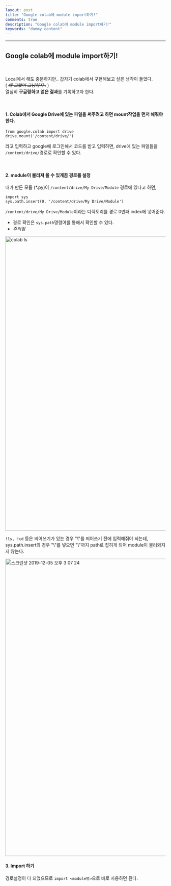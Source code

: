 ```yaml
---
layout: post
title: "Google colab에 module import하기!"
comments: true
description: "Google colab에 module import하기!"
keywords: "dummy content"
---
```

---

## Google colab에 module import하기!

<br/>

Local에서 해도 충분하지만.. 갑자기 colab에서 구현해보고 싶은 생각이 들었다.  
( ~~*왜 그랬어 그냥하지..*~~ )  
열심히 **구글링하고 얻은 결과**를 기록하고자 한다.  

<br/>

#### 1. Colab에서 Google Drive에 있는 파일을 써주려고 하면 mount작업을 먼저 해줘야한다.

```
from google.colab import drive
drive.mount('/content/drive/')
```
라고 입력하고 google에 로그인해서 코드를 받고 입력하면, drive에 있는 파일들을 `/content/drive/`경로로 확인할 수 있다.   

<br/>

#### 2. module이 불러져 올 수 있게끔 경로를 설정

내가 만든 모듈 (*.py)이 `/content/drive/My Drive/Module` 경로에 있다고 하면, 
```
import sys
sys.path.insert(0, '/content/drive/My Drive/Module')
```
 `/content/drive/My Drive/Module`이라는 디렉토리를 경로 0번째 index에 넣어준다.

- 경로 확인은 `sys.path`명령어를 통해서 확인할 수 있다.
- *주의점*
  

<img width="923" alt="colab ls" src="https://user-images.githubusercontent.com/35826728/70207853-408ccf00-176f-11ea-9bc1-fdb21cb4aff6.png">  

`!ls, !cd` 등은 띄어쓰기가 있는 경우 "\\"를 띄어쓰기 전에 입력해줘야 되는데, sys.path.insert의 경우 "\\"를 넣으면 "\\"까지 path로 잡히게 되어 module이 불러와지지 않는다.

<img width="932" alt="스크린샷 2019-12-05 오후 3 07 24" src="https://user-images.githubusercontent.com/35826728/70208455-f86eac00-1770-11ea-8d12-f11cc0e523bf.png">

<br/>

#### 3. Import 하기

경로설정이 다 되었으므로 `import <module명>`으로 바로 사용하면 된다.